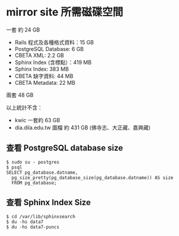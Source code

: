 # mirror site 所需磁碟空間

一套 約 24 GB

* Rails 程式及各種格式資料：15 GB
* PostgreSQL Database: 6 GB
* CBETA XML: 2.2 GB
* Sphinx Index (含標點）：419 MB
* Sphinx Index: 383 MB
* CBETA 缺字資料: 44 MB
* CBETA Metadata: 22 MB

兩套 48 GB

以上統計不含：
* kwic 一套約 63 GB
* dia.dila.edu.tw 圖檔 約 431 GB (佛寺志、大正藏、嘉興藏)

## 查看 PostgreSQL database size

    $ sudo su - postgres
    $ psql
    SELECT pg_database.datname, 
      pg_size_pretty(pg_database_size(pg_database.datname)) AS size 
      FROM pg_database;

## 查看 Sphinx Index Size

    $ cd /var/lib/sphinxsearch
    $ du -hs data7
    $ du -hs data7-puncs